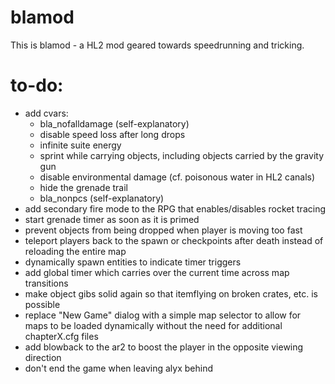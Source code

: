 blamod
=
This is blamod - a HL2 mod geared towards speedrunning and tricking.

to-do:
=
- add cvars:
    * bla\_nofalldamage (self-explanatory)
    * disable speed loss after long drops
    * infinite suite energy
    * sprint while carrying objects, including objects carried by the gravity gun
    * disable environmental damage (cf. poisonous water in HL2 canals)
    * hide the grenade trail
    * bla\_nonpcs (self-explanatory)
- add secondary fire mode to the RPG that enables/disables rocket tracing
- start grenade timer as soon as it is primed
- prevent objects from being dropped when player is moving too fast
- teleport players back to the spawn or checkpoints after death instead of reloading the entire map
- dynamically spawn entities to indicate timer triggers
- add global timer which carries over the current time across map transitions
- make object gibs solid again so that itemflying on broken crates, etc. is possible
- replace "New Game" dialog with a simple map selector to allow for maps to be loaded dynamically without the need for additional chapterX.cfg files
- add blowback to the ar2 to boost the player in the opposite viewing direction
- don't end the game when leaving alyx behind

